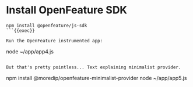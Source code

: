 # Install OpenFeature SDK
```
npm install @openfeature/js-sdk
```{{exec}}

Run the OpenFeature instrumented app:

```
node ~/app/app4.js
```{{exec interrupt}}

But that's pretty pointless... Text explaining minimalist provider.

```
npm install @moredip/openfeature-minimalist-provider
node ~/app/app5.js
```{{exec interrupt}}